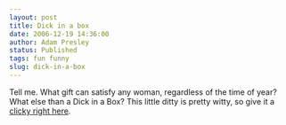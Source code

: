 ```yaml
---
layout: post
title: Dick in a box
date: 2006-12-19 14:36:00
author: Adam Presley
status: Published
tags: fun funny
slug: dick-in-a-box
---
```

Tell me. What gift can satisfy any woman, regardless of the time of
year? What else than a Dick in a Box? This little ditty is pretty witty,
so give it a [clicky right here](http://www.funlol.com/funpages/dick-in-a-box.html).
